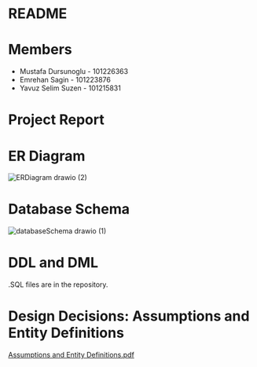 # README

# Members
- Mustafa Dursunoglu - 101226363
- Emrehan Sagin - 101223876
- Yavuz Selim Suzen - 101215831




# Project Report

# ER Diagram
![ERDiagram drawio (2)](https://github.com/yssuzen/3005final/assets/77358030/ac72343b-975c-4c41-9d44-039bc8f47a68)



# Database Schema
![databaseSchema drawio (1)](https://github.com/yssuzen/3005final/assets/77358030/44eff7d6-1282-40fb-8863-43a6b4ae2a0a)


# DDL and DML
.SQL files are in the repository.


# Design Decisions: Assumptions and Entity Definitions 
[Assumptions and Entity Definitions.pdf](https://github.com/yssuzen/3005final/files/14969054/Assumptions.and.Entity.Definitions.pdf)
